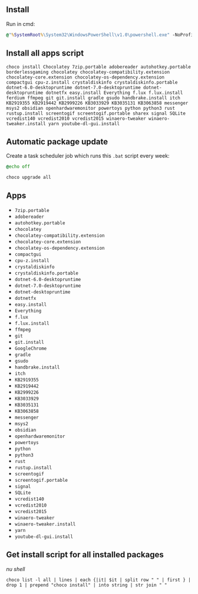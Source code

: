 ## Install
Run in cmd:
```cmd
@"%SystemRoot%\System32\WindowsPowerShell\v1.0\powershell.exe" -NoProfile -InputFormat None -ExecutionPolicy Bypass -Command "[System.Net.ServicePointManager]::SecurityProtocol = 3072; iex ((New-Object System.Net.WebClient).DownloadString('https://community.chocolatey.org/install.ps1'))" && SET "PATH=%PATH%;%ALLUSERSPROFILE%\chocolatey\bin"
```

## Install all apps script
```
choco install Chocolatey 7zip.portable adobereader autohotkey.portable borderlessgaming chocolatey chocolatey-compatibility.extension chocolatey-core.extension chocolatey-os-dependency.extension compactgui cpu-z.install crystaldiskinfo crystaldiskinfo.portable dotnet-6.0-desktopruntime dotnet-7.0-desktopruntime dotnet-desktopruntime dotnetfx easy.install Everything f.lux f.lux.install ferdium ffmpeg git git.install gradle gsudo handbrake.install itch KB2919355 KB2919442 KB2999226 KB3033929 KB3035131 KB3063858 messenger msys2 obsidian openhardwaremonitor powertoys python python3 rust rustup.install screentogif screentogif.portable sharex signal SQLite vcredist140 vcredist2010 vcredist2015 winaero-tweaker winaero-tweaker.install yarn youtube-dl-gui.install
```

## Automatic package update
Create a task scheduler job which runs this `.bat` script every week:
```bat
@echo off

choco upgrade all
```

## Apps
- `7zip.portable`
- `adobereader`
- `autohotkey.portable`
- `chocolatey`
- `chocolatey-compatibility.extension`
- `chocolatey-core.extension`
- `chocolatey-os-dependency.extension`
- `compactgui`
- `cpu-z.install`
- `crystaldiskinfo`
- `crystaldiskinfo.portable`
- `dotnet-6.0-desktopruntime`
- `dotnet-7.0-desktopruntime`
- `dotnet-desktopruntime`
- `dotnetfx`
- `easy.install`
- `Everything`
- `f.lux`
- `f.lux.install`
- `ffmpeg`
- `git`
- `git.install`
- `GoogleChrome`
- `gradle`
- `gsudo`
- `handbrake.install`
- `itch`
- `KB2919355`
- `KB2919442`
- `KB2999226`
- `KB3033929`
- `KB3035131`
- `KB3063858`
- `messenger`
- `msys2`
- `obsidian`
- `openhardwaremonitor`
- `powertoys`
- `python`
- `python3`
- `rust`
- `rustup.install`
- `screentogif`
- `screentogif.portable`
- `signal`
- `SQLite`
- `vcredist140`
- `vcredist2010`
- `vcredist2015`
- `winaero-tweaker`
- `winaero-tweaker.install`
- `yarn`
- `youtube-dl-gui.install`

## Get install script for all installed packages
_nu shell_
```
choco list -l all | lines | each {|it| $it | split row " " | first } | drop 1 | prepend "choco install" | into string | str join " "
```
